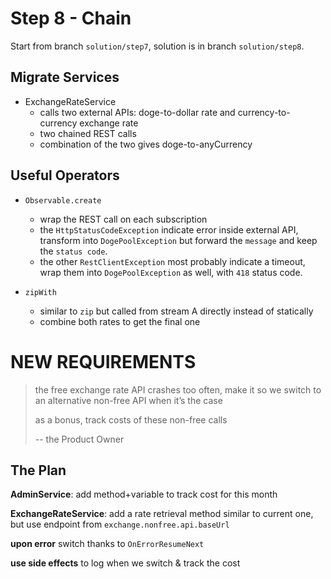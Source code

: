 # Step 8 - Chain
Start from branch `solution/step7`, solution is in branch `solution/step8`.

## Migrate Services
 - ExchangeRateService
	- calls two external APIs: doge-to-dollar rate and currency-to-currency exchange rate
	- two chained REST calls
	- combination of the two gives doge-to-anyCurrency

## Useful Operators
 - `Observable.create`
	- wrap the REST call on each subscription
	- the `HttpStatusCodeException` indicate error inside external API, transform into `DogePoolException` but forward the `message` and keep the `status code`.
	- the other `RestClientException` most probably indicate a timeout, wrap them into `DogePoolException` as well, with `418` status code.

 - `zipWith`
	- similar to `zip` but called from stream A directly instead of statically
	- combine both rates to get the final one

# NEW REQUIREMENTS
> the free exchange rate API crashes too often, make it so we switch to an alternative non-free API when it’s the case
>
> as a bonus, track costs of these non-free calls
>
>-- the Product Owner

## The Plan
**AdminService**:
add method+variable to track cost for this month

**ExchangeRateService**:
add a rate retrieval method similar to current one,
but use endpoint from `exchange.nonfree.api.baseUrl`

**upon error**
switch thanks to `OnErrorResumeNext`

**use side effects**
to log when we switch & track the cost